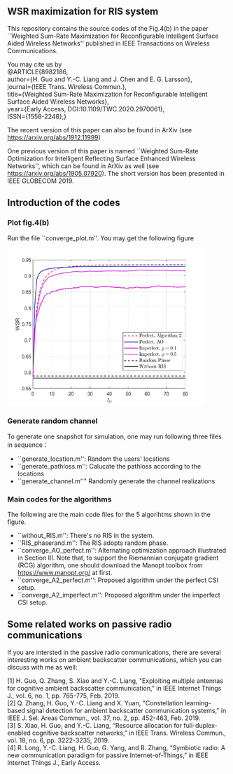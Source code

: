 ## WSR maximization for RIS system

This repository contains the source codes of the Fig.4(b) in the paper ``Weighted Sum-Rate Maximization for Reconfigurable Intelligent Surface Aided Wireless Networks'' published in IEEE Transactions on Wireless Communications.

You may cite us by  
@ARTICLE{8982186,   
author={H. Guo and Y.-C. Liang and J. Chen and E. G. Larsson},   
journal={IEEE Trans. Wireless Commun.},   
title={Weighted Sum-Rate Maximization for Reconfigurable Intelligent Surface Aided Wireless Networks},   
year={Early Access, DOI:10.1109/TWC.2020.2970061},   
ISSN={1558-2248},}

The recent version of this paper can also be found in ArXiv (see <https://arxiv.org/abs/1912.11999>)

One previous version of this paper is named ``Weighted Sum-Rate Optimization for Intelligent Reflecting Surface Enhanced Wireless Networks'', which can be found in ArXiv as well (see <https://arxiv.org/abs/1905.07920>). The short version has been presented in IEEE GLOBECOM 2019.

## Introduction of the codes

### Plot fig.4(b)

Run the file ``converge_plot.m''. You may get the following figure

<img src="./fig4.jpg" height="360" width="450" >

### Generate random channel

To generate one snapshot for simulation, one may run following three files in sequence：

+ ``generate_location.m'': Random the users' locations
+ ``generate_pathloss.m'': Calucate the pathloss according to the locations
+ ``generate_channel.m''" Randomly generate the channel realizations

### Main codes for the algorithms

The following are the main code files for the 5 algorihtms shown in the figure.

+ ``without_RIS.m'': There's no RIS in the system.
+ ``RIS_phaserand.m'': The RIS adopts random phase.
+ ``converge_AO_perfect.m'': Alternating optimization approach illustrated in Section III. Note that, to support the Riemannian conjugate gradient (RCG) algorithm, one should download the Manopt toolbox from <https://www.manopt.org/> at first.
+ ``converge_A2_perfect.m'': Proposed algorithm under the perfect CSI setup.
+ ``converge_A2_imperfect.m'': Proposed algorithm under the imperfect CSI setup.

## Some related works on passive radio communications

If you are intersted in the passive radio communications, there are several interesting works on ambient backscatter communications, which you can discuss with me as well:

[1]	H. Guo, Q. Zhang, S. Xiao and Y.-C. Liang, "Exploiting multiple antennas for cognitive ambient backscatter communication," in IEEE Internet Things J., vol. 6, no. 1, pp. 765-775, Feb. 2019.  
[2]	Q. Zhang, H. Guo, Y.-C. Liang and X. Yuan, "Constellation learning-based signal detection for ambient backscatter communication systems," in IEEE J. Sel. Areas Commun., vol. 37, no. 2, pp. 452-463, Feb. 2019.  
[3]	S. Xiao, H. Guo, and Y.-C. Liang, “Resource allocation for full-duplex-enabled cognitive backscatter networks,” in IEEE Trans. Wireless Commun., vol. 18, no. 6, pp. 3222-3235, 2019.  
[4]	R. Long, Y.-C. Liang, H. Guo, G. Yang, and R. Zhang, “Symbiotic radio: A new communication paradigm for passive Internet-of-Things,” in IEEE Internet Things J., Early Access.
